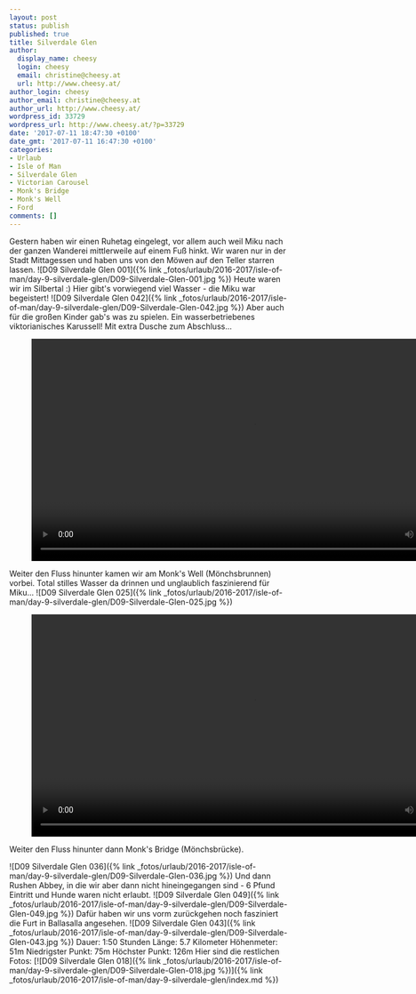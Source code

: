 ```yaml
---
layout: post
status: publish
published: true
title: Silverdale Glen
author:
  display_name: cheesy
  login: cheesy
  email: christine@cheesy.at
  url: http://www.cheesy.at/
author_login: cheesy
author_email: christine@cheesy.at
author_url: http://www.cheesy.at/
wordpress_id: 33729
wordpress_url: http://www.cheesy.at/?p=33729
date: '2017-07-11 18:47:30 +0100'
date_gmt: '2017-07-11 16:47:30 +0100'
categories:
- Urlaub
- Isle of Man
- Silverdale Glen
- Victorian Carousel
- Monk's Bridge
- Monk's Well
- Ford
comments: []
---
```

Gestern haben wir einen Ruhetag eingelegt, vor allem auch weil Miku nach der ganzen Wanderei mittlerweile auf einem Fuß hinkt. Wir waren nur in der Stadt Mittagessen und haben uns von den Möwen auf den Teller starren lassen.
![D09 Silverdale Glen 001]({% link _fotos/urlaub/2016-2017/isle-of-man/day-9-silverdale-glen/D09-Silverdale-Glen-001.jpg %})
Heute waren wir im Silbertal :) Hier gibt's vorwiegend viel Wasser - die Miku war begeistert!
![D09 Silverdale Glen 042]({% link _fotos/urlaub/2016-2017/isle-of-man/day-9-silverdale-glen/D09-Silverdale-Glen-042.jpg %})
Aber auch für die großen Kinder gab's was zu spielen. Ein wasserbetriebenes viktorianisches Karussell! Mit extra Dusche zum Abschluss...

<figure><video controls width="800" src="{% link /download/Videos/Victorian Roundabout.mp4 %}"></video></figure>

Weiter den Fluss hinunter kamen wir am Monk's Well (Mönchsbrunnen) vorbei. Total stilles Wasser da drinnen und unglaublich faszinierend für Miku...
![D09 Silverdale Glen 025]({% link _fotos/urlaub/2016-2017/isle-of-man/day-9-silverdale-glen/D09-Silverdale-Glen-025.jpg %})

<figure><video controls width="800" src="{% link /download/Videos/Monks Well.mp4 %}"></video></figure>

Weiter den Fluss hinunter dann Monk's Bridge (Mönchsbrücke).

![D09 Silverdale Glen 036]({% link _fotos/urlaub/2016-2017/isle-of-man/day-9-silverdale-glen/D09-Silverdale-Glen-036.jpg %})
Und dann Rushen Abbey, in die wir aber dann nicht hineingegangen sind - 6 Pfund Eintritt und Hunde waren nicht erlaubt.
![D09 Silverdale Glen 049]({% link _fotos/urlaub/2016-2017/isle-of-man/day-9-silverdale-glen/D09-Silverdale-Glen-049.jpg %})
Dafür haben wir uns vorm zurückgehen noch fasziniert die Furt in Ballasalla angesehen.
![D09 Silverdale Glen 043]({% link _fotos/urlaub/2016-2017/isle-of-man/day-9-silverdale-glen/D09-Silverdale-Glen-043.jpg %})
Dauer: 1:50 Stunden
Länge: 5.7 Kilometer
Höhenmeter: 51m
Niedrigster Punkt: 75m
Höchster Punkt: 126m
Hier sind die restlichen Fotos:
[![D09 Silverdale Glen 018]({% link _fotos/urlaub/2016-2017/isle-of-man/day-9-silverdale-glen/D09-Silverdale-Glen-018.jpg %})]({% link _fotos/urlaub/2016-2017/isle-of-man/day-9-silverdale-glen/index.md %})
